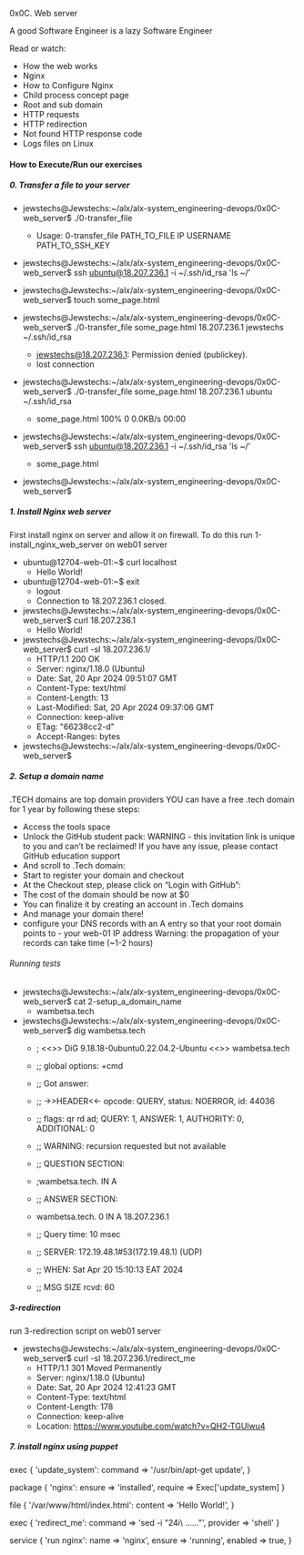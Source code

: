 0x0C. Web server

A good Software Engineer is a lazy Software Engineer

Read or watch:
- How the web works
- Nginx
- How to Configure Nginx
- Child process concept page
- Root and sub domain
- HTTP requests
- HTTP redirection
- Not found HTTP response code
- Logs files on Linux

#### How to Execute/Run our exercises
##### 0. Transfer a file to your server
- jewstechs@Jewstechs:~/alx/alx-system_engineering-devops/0x0C-web_server$ ./0-transfer_file
    - Usage: 0-transfer_file PATH_TO_FILE IP USERNAME PATH_TO_SSH_KEY
- jewstechs@Jewstechs:~/alx/alx-system_engineering-devops/0x0C-web_server$ ssh ubuntu@18.207.236.1 -i ~/.ssh/id_rsa 'ls ~/'

- jewstechs@Jewstechs:~/alx/alx-system_engineering-devops/0x0C-web_server$ touch some_page.html
- jewstechs@Jewstechs:~/alx/alx-system_engineering-devops/0x0C-web_server$ ./0-transfer_file some_page.html 18.207.236.1 jewstechs ~/.ssh/id_rsa
    - jewstechs@18.207.236.1: Permission denied (publickey).
    - lost connection
- jewstechs@Jewstechs:~/alx/alx-system_engineering-devops/0x0C-web_server$ ./0-transfer_file some_page.html 18.207.236.1 ubuntu ~/.ssh/id_rsa
    - some_page.html                                                                                  100%    0     0.0KB/s   00:00    
- jewstechs@Jewstechs:~/alx/alx-system_engineering-devops/0x0C-web_server$ ssh ubuntu@18.207.236.1 -i ~/.ssh/id_rsa 'ls ~/'
    - some_page.html
- jewstechs@Jewstechs:~/alx/alx-system_engineering-devops/0x0C-web_server$

##### 1. Install Nginx web server
First install nginx on server and allow it on firewall. To do this run 1-install_nginx_web_server on web01 server

- ubuntu@12704-web-01:~$ curl localhost
    - Hello World!
- ubuntu@12704-web-01:~$ exit
    - logout
    - Connection to 18.207.236.1 closed.
- jewstechs@Jewstechs:~/alx/alx-system_engineering-devops/0x0C-web_server$ curl 18.207.236.1
    - Hello World!
- jewstechs@Jewstechs:~/alx/alx-system_engineering-devops/0x0C-web_server$ curl -sI 18.207.236.1/
    - HTTP/1.1 200 OK
    - Server: nginx/1.18.0 (Ubuntu)
    - Date: Sat, 20 Apr 2024 09:51:07 GMT
    - Content-Type: text/html
    - Content-Length: 13
    - Last-Modified: Sat, 20 Apr 2024 09:37:06 GMT
    - Connection: keep-alive
    - ETag: "66238cc2-d"
    - Accept-Ranges: bytes
- jewstechs@Jewstechs:~/alx/alx-system_engineering-devops/0x0C-web_server$ 

##### 2. Setup a domain name
.TECH domains are top domain providers
YOU can have a free .tech domain for 1 year by following these steps:

- Access the tools space
- Unlock the GitHub student pack: WARNING - this invitation link is unique to you and can’t be reclaimed! If you have any issue, please contact GitHub education support
- And scroll to .Tech domain:
- Start to register your domain and checkout
- At the Checkout step, please click on “Login with GitHub”:
- The cost of the domain should be now at $0
- You can finalize it by creating an account in .Tech domains
- And manage your domain there!
- configure your DNS records with an A entry so that your root domain points to - your web-01 IP address Warning: the propagation of your records can take time (~1-2 hours)
###### Running tests
- jewstechs@Jewstechs:~/alx/alx-system_engineering-devops/0x0C-web_server$ cat 2-setup_a_domain_name
    - wambetsa.tech
- jewstechs@Jewstechs:~/alx/alx-system_engineering-devops/0x0C-web_server$ dig wambetsa.tech
    - ; <<>> DiG 9.18.18-0ubuntu0.22.04.2-Ubuntu <<>> wambetsa.tech
    - ;; global options: +cmd
    - ;; Got answer:
    - ;; ->>HEADER<<- opcode: QUERY, status: NOERROR, id: 44036
    - ;; flags: qr rd ad; QUERY: 1, ANSWER: 1, AUTHORITY: 0, ADDITIONAL: 0
    - ;; WARNING: recursion requested but not available

    - ;; QUESTION SECTION:
    - ;wambetsa.tech.                 IN      A

    - ;; ANSWER SECTION:
    - wambetsa.tech.          0       IN      A       18.207.236.1

    - ;; Query time: 10 msec
    - ;; SERVER: 172.19.48.1#53(172.19.48.1) (UDP)
    - ;; WHEN: Sat Apr 20 15:10:13 EAT 2024
    - ;; MSG SIZE  rcvd: 60
##### 3-redirection
run 3-redirection script on web01 server
- jewstechs@Jewstechs:~/alx/alx-system_engineering-devops/0x0C-web_server$ curl -sI 18.207.236.1/redirect_me
    - HTTP/1.1 301 Moved Permanently
    - Server: nginx/1.18.0 (Ubuntu)
    - Date: Sat, 20 Apr 2024 12:41:23 GMT
    - Content-Type: text/html
    - Content-Length: 178
    - Connection: keep-alive
    - Location: https://www.youtube.com/watch?v=QH2-TGUlwu4

##### 7. install nginx using puppet
<!-- update system -->
exec { 'update_system':
    command => '/usr/bin/apt-get update',
}
<!-- install nginx -->
package { 'nginx':
    ensure => 'installed',
    require => Exec['update_system]
}
<!-- write hello world to file -->
file { '/var/www/html/index.html':
    content => 'Hello World!',
}
<!-- redirect me -->
exec { 'redirect_me':
    command => 'sed -i "24i\ ......"',
    provider => 'shell'
}
<!-- service running -->
service { 'run nginx':
    name => 'nginx',
    ensure => 'running',
    enabled => true,
}